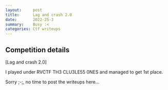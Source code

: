 ```yaml
---
layout:     post
title:      Lag and crash 2.0
date:       2022-25-3
summary:    Busy :<
categories: Ctf writeups
---
```

## Competition details
[Lag and crash 2.0]

I played under RVCTF TH3 CLU3LE55 0NES and managed to get 1st place.

Sorry ;-;, no time to post the writeups here...


